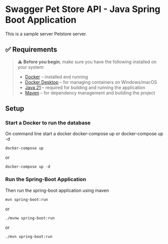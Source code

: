 ﻿# Swagger Pet Store API - Java Spring Boot Application
This is a sample server Petstore server.

## ✅ Requirements

> ⚠️ **Before you begin**, make sure you have the following installed on your system:
> - [Docker](https://www.docker.com/) – installed and running
> - [Docker Desktop](https://www.docker.com/products/docker-desktop/) – for managing containers on Windows/macOS
> - [ Java 21](https://www.oracle.com/java/technologies/javase/jdk21-archive-downloads.html) – required for building and running the application
> - [ Maven](https://maven.apache.org/install.html) – for dependency management and building the project


## Setup

### Start a Docker to run the database

On command line start a docker
docker-compose up or docker-compose up -d

```
docker-compose up
```
or
```
docker-compose up -d
```
### Run the Spring-Boot Application 
Then run the spring-boot application using maven
```
mvn spring-boot:run
```
or
```
./mvnw spring-boot:run
```
or 
```
./mvn spring-boot:run
```
